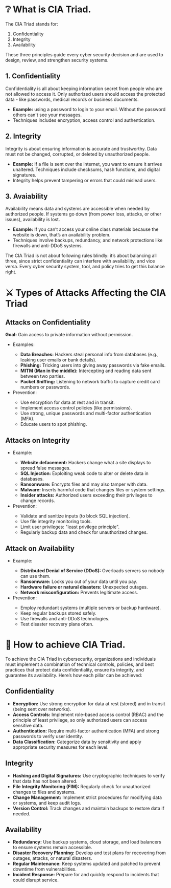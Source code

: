 # ❔ What is CIA Triad.
The CIA Triad stands for:
<ol>
  <li> Confidentiality</li>
  <li>Integrity</li>
  <li>Availability</li>
</ol>
These three principles guide every cyber security decision and are used to design, review, and strengthen security systems.

<h2>1. Confidentiality</h2>
Confidentiality is all about keeping information secret from people who are not allowed to access it. Only authorized users should access the protected data - like passwords, medical records or business documents.
<ul>
  <li><strong>Example:</strong> using a password to login to your email. Without the password others can't see your messages.</li>
  <li>Techniques includes encryption, access control and authentication.</li>
</ul>

<h2>2. Integrity</h2>
Integrity is about ensuring information is accurate and trustworthy. Data must not be changed, corrupted, or deleted by unauthorized people.
<ul>
  <li><strong>Example:</strong> If a file is sent over the internet, you want to ensure it arrives unaltered. Techniques include checksums, hash functions, and digital signatures.</li>
  <li>Integrity helps prevent tampering or errors that could mislead users.</li>
</ul>

<h2>3. Avaiability</h2>
Availability means data and systems are accessible when needed by authorized people. If systems go down (from power loss, attacks, or other issues), availability is lost.
<ul>
  <li><strong>Example:</strong> If you can’t access your online class materials because the website is down, that’s an availability problem.</li>
  <li>Techniques involve backups, redundancy, and network protections like firewalls and anti-DDoS systems.</li>
</ul>

The CIA Triad is not about following rules blindly: it’s about balancing all three, since strict confidentiality can interfere with availability, and vice versa. Every cyber security system, tool, and policy tries to get this balance right.​

# ⚔️ Types of Attacks Affecting the CIA Triad
<h2>Attacks on Confidentiality</h2>
<strong>Goal:</strong> Gain access to private information without permission.
<ul>
  <li>Examples:</li>
  <ul>
    <li><strong>Data Breaches:</strong> Hackers steal personal info from databases (e.g., leaking user emails or bank details).</li>
    <li><strong>Phishing:</strong> Tricking users into giving away passwords via fake emails.</li>
    <li><strong>MITM (Man in the middle):</strong> Intercepting and reading data sent between two parties.​</li>
    <li><strong>Packet Sniffing:</strong> Listening to network traffic to capture credit card numbers or passwords.</li>
  </ul>
  <li>Prevention:</li>
  <ul>
    <li>Use encryption for data at rest and in transit.</li>
    <li>Implement access control policies (like permissions).</li>
    <li>Use strong, unique passwords and multi-factor authentication (MFA).</li>
    <li>Educate users to spot phishing.</li>
  </ul>
</ul>

<h2>Attacks on Integrity</h2>
<ul>
  <li>Example:</li>
  <ul>
    <li><strong>Website defacement:</strong> Hackers change what a site displays to spread false messages.</li>
    <li><strong>SQL Injection:</strong> Exploiting weak code to alter or delete data in databases.</li>
    <li><strong>Ransomware:</strong> Encrypts files and may also tamper with data.</li>
    <li><strong>Malware:</strong> Inserts harmful code that changes files or system settings.</li>
    <li><strong>Insider attacks:</strong> Authorized users exceeding their privileges to change records.</li>
  </ul>
  <li>Prevention:</li>
  <ul>
    <li>Validate and sanitize inputs (to block SQL injection).</li>
    <li>Use file integrity monitoring tools.</li>
    <li>Limit user privileges: "least privilege principle".</li>
    <li>Regularly backup data and check for unauthorized changes.</li>
  </ul>
</ul>

<h2>Attack on Availability</h2>
<ul>
  <li>Example:</li>
  <ul>
    <li><strong>Distributed Denial of Service (DDoS):</strong> Overloads servers so nobody can use them.</li>
    <li><strong>Ransomware:</strong> Locks you out of your data until you pay.</li>
    <li><strong>Hardware failure or natural disasters:</strong> Unexpected outages.</li>
    <li><strong>Network misconfiguration:</strong> Prevents legitimate access.</li>
  </ul>
  <li>Prevention:</li>
  <ul>
    <li>Employ redundant systems (multiple servers or backup hardware).</li>
    <li>Keep regular backups stored safely.</li>
    <li>Use firewalls and anti-DDoS technologies.</li>
    <li>Test disaster recovery plans often.</li>
  </ul>
</ul>

# 🤔 How to achieve CIA Triad.

To achieve the CIA Triad in cybersecurity, organizations and individuals must implement a combination of technical controls, policies, and best practices that protect data confidentiality, ensure its integrity, and guarantee its availability. Here’s how each pillar can be achieved:

<h2>Confidentiality</h2>
<ul>
  <li><strong>Encryption:</strong> Use strong encryption for data at rest (stored) and in transit (being sent over networks).</li>
  <li><strong>Access Controls:</strong> Implement role-based access control (RBAC) and the principle of least privilege, so only authorized users can access sensitive data.</li>
  <li><strong>Authentication:</strong> Require multi-factor authentication (MFA) and strong passwords to verify user identity.​</li>
  <li><strong>Data Classification:</strong> Categorize data by sensitivity and apply appropriate security measures for each level.​</li>
</ul>

<h2>Integrity</h2>
<ul>
  <li><strong>Hashing and Digital Signatures:</strong> Use cryptographic techniques to verify that data has not been altered.​</li>
  <li><strong>File Integrity Monitoring (FIM):</strong> Regularly check for unauthorized changes to files and systems.​</li>
  <li><strong>Change Management:</strong> Implement strict procedures for modifying data or systems, and keep audit logs.</li>
  <li><strong>Version Control:</strong> Track changes and maintain backups to restore data if needed.</li>
</ul>

<h2>Availability</h2>
<ul>
  <li><strong>Redundancy:</strong> Use backup systems, cloud storage, and load balancers to ensure systems remain accessible.</li>
  <li><strong>Disaster Recovery Planning:</strong> Develop and test plans for recovering from outages, attacks, or natural disasters.​</li>
  <li><strong>Regular Maintenance:</strong> Keep systems updated and patched to prevent downtime from vulnerabilities.​</li>
  <li><strong>Incident Response:</strong> Prepare for and quickly respond to incidents that could disrupt service.</li>
</ul>
